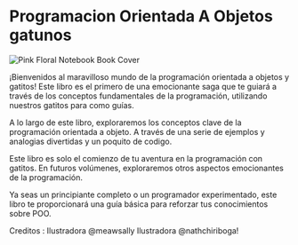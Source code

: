 # Programacion Orientada A Objetos gatunos

![Pink Floral Notebook Book Cover](https://user-images.githubusercontent.com/45703686/229179154-3b5126c8-a392-4faa-822a-e20ed572a72d.jpg)


¡Bienvenidos al maravilloso mundo de la programación orientada a objetos y gatitos! Este libro es el primero de una emocionante saga que te guiará a través de los conceptos fundamentales de la programación, utilizando nuestros gatitos para como guías.

A lo largo de este libro, exploraremos los conceptos clave de la programación orientada a objeto. A través de una serie de ejemplos y analogias divertidas y un poquito de codigo.

Este libro es solo el comienzo de tu aventura en la programación con gatitos. En futuros volúmenes, exploraremos otros aspectos emocionantes de la programación.

Ya seas un principiante completo o un programador experimentado, este libro te proporcionará una guía básica para reforzar tus conocimientos sobre POO.


Creditos : 
Ilustradora @meawsally
Ilustradora @nathchiriboga!
